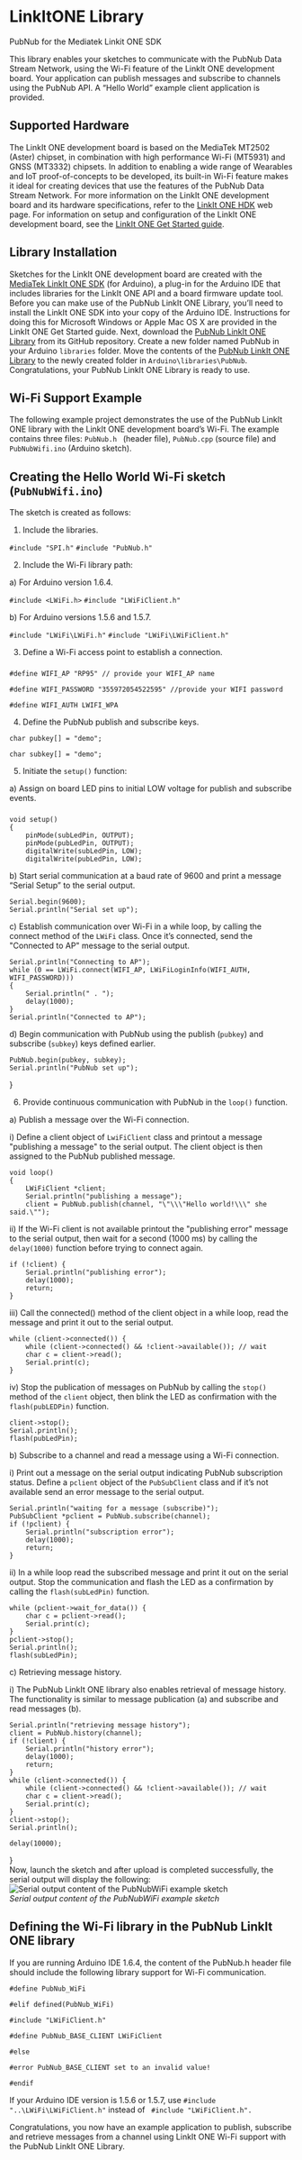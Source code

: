# LinkItONE Library
PubNub for the Mediatek Linkit ONE SDK

This library enables your sketches to communicate with the PubNub Data Stream Network, using the Wi-Fi feature of the LinkIt ONE development board. Your application can publish messages and subscribe to channels using the PubNub API. A “Hello World” example client application is provided.

## Supported Hardware
The LinkIt ONE development board is based on the MediaTek MT2502 (Aster) chipset, in combination with high performance Wi-Fi (MT5931) and GNSS (MT3332) chipsets. In addition to enabling a wide range of Wearables and IoT proof-of-concepts to be developed, its built-in Wi-Fi feature makes it ideal for creating devices that use the features of the PubNub Data Stream Network. For more information on the LinkIt ONE development board and its hardware specifications, refer to the [LinkIt ONE HDK](http://labs.mediatek.com/linkitonehdk) web page. For information on setup and configuration of the LinkIt ONE development board, see the [LinkIt ONE Get Started guide](http://labs.mediatek.com/onestart). 
## Library Installation
Sketches for the LinkIt ONE development board are created with the [MediaTek LinkIt ONE SDK](http://labs.mediatek.com/linkitonesdk) (for Arduino), a plug-in for the Arduino IDE that includes libraries for the LinkIt ONE API and a board firmware update tool. Before you can make use of the PubNub LinkIt ONE Library, you’ll need to install the LinkIt ONE SDK into your copy of the Arduino IDE. Instructions for doing this for Microsoft Windows or Apple Mac OS X are provided in the LinkIt ONE Get Started guide. 
Next, download the [PubNub LinkIt ONE Library](https://github.com/pubnub/LinkItONE) from its GitHub repository. Create a new folder named PubNub in your Arduino ``libraries`` folder. Move the contents of the [PubNub LinkIt ONE Library](https://github.com/pubnub/LinkItONE) to the newly created folder in ``Arduino\libraries\PubNub``.
Congratulations, your PubNub LinkIt ONE Library is ready to use. 
## Wi-Fi Support Example
The following example project demonstrates the use of the PubNub LinkIt ONE library with the LinkIt ONE development board’s Wi-Fi. The example contains three files: ``PubNub.h `` (header file), ``PubNub.cpp`` (source file) and ``PubNubWifi.ino`` (Arduino sketch).
## Creating the Hello World Wi-Fi sketch (``PubNubWifi.ino``)
The sketch is created as follows:

1)	Include the libraries.

``#include "SPI.h"``
``#include "PubNub.h"``

2)	Include the Wi-Fi library path:

a)	For Arduino version 1.6.4. 

``#include <LWiFi.h>``
``#include "LWiFiClient.h"``

b)	For Arduino versions 1.5.6 and 1.5.7.

``#include "LWiFi\LWiFi.h"``
``#include "LWiFi\LWiFiClient.h"``

3)	Define a Wi-Fi access point to establish a connection.
###

``#define WIFI_AP "RP95" // provide your WIFI_AP name`` 

``#define WIFI_PASSWORD "355972054522595" //provide your WIFI password``

``#define WIFI_AUTH LWIFI_WPA``

4)	Define the PubNub publish and subscribe keys.

``char pubkey[] = "demo";``

``char subkey[] = "demo";``

5)	Initiate the ``setup()`` function:

a)	Assign on board LED pins to initial LOW voltage for publish and subscribe events.
###

    void setup()
    {
        pinMode(subLedPin, OUTPUT);
        pinMode(pubLedPin, OUTPUT);
        digitalWrite(subLedPin, LOW);
        digitalWrite(pubLedPin, LOW);

    
b)	Start serial communication at a baud rate of 9600 and print a message “Serial Setup” to the serial output. 
    
    Serial.begin(9600);
    Serial.println("Serial set up");
       

c)	Establish communication over Wi-Fi in a while loop, by calling the connect method of the ``LWiFi`` class. Once it’s connected, send the "Connected to AP" message to the serial output.

    Serial.println("Connecting to AP");
    while (0 == LWiFi.connect(WIFI_AP, LWiFiLoginInfo(WIFI_AUTH, WIFI_PASSWORD)))
    {
        Serial.println(" . ");
        delay(1000);
    }
    Serial.println("Connected to AP");     

d)	Begin communication with PubNub using the publish (``pubkey``) and subscribe (``subkey``) keys defined earlier. 

    PubNub.begin(pubkey, subkey);
    Serial.println("PubNub set up");
}

6)	Provide continuous communication with PubNub in the ``loop()`` function.

a)	Publish a message over the Wi-Fi connection.

  i)	Define a client object of ``LwiFiClient`` class and printout a message "publishing a message" to the serial output. The client object is then assigned to the PubNub published message. 

    void loop()
    {
        LWiFiClient *client;
        Serial.println("publishing a message");
        client = PubNub.publish(channel, "\"\\\"Hello world!\\\" she said.\""); 
    
ii)	If the Wi-Fi client is not available printout the "publishing error" message to the serial output, then wait for a second (1000 ms) by calling the ``delay(1000)`` function before trying to connect again. 
    
    if (!client) {
        Serial.println("publishing error");
        delay(1000);
        return;
    }   

iii)	Call the connected() method of the client object in a while loop, read the message and print it out to the serial output. 
    
    while (client->connected()) {
        while (client->connected() && !client->available()); // wait
        char c = client->read();
        Serial.print(c);
    }
    
iv)	Stop the publication of messages on PubNub by calling the ``stop()`` method of the ``client`` object, then blink the LED as confirmation with the ``flash(pubLEDPin)`` function. 

    client->stop();
    Serial.println();
    flash(pubLedPin);
    
b)	Subscribe to a channel and read a message using a Wi-Fi connection.

i)	Print out a message on the serial output indicating PubNub subscription status. Define a ``pclient`` object of the ``PubSubClient`` class and if it’s not available send an error message to the serial output.

    Serial.println("waiting for a message (subscribe)");
    PubSubClient *pclient = PubNub.subscribe(channel);
    if (!pclient) {
        Serial.println("subscription error");
        delay(1000);
        return;
    }    
    
ii)	In a while loop read the subscribed message and print it out on the serial output. Stop the communication and flash the LED as a confirmation by calling the ``flash(subLedPin)`` function. 

    while (pclient->wait_for_data()) {
        char c = pclient->read();
        Serial.print(c);
    }
    pclient->stop();
    Serial.println();
    flash(subLedPin);

c)	Retrieving message history. 

i)	The PubNub LinkIt ONE library also enables retrieval of message history. The functionality is similar to message publication (a) and subscribe and read messages (b). 

    Serial.println("retrieving message history");
    client = PubNub.history(channel);
    if (!client) {
        Serial.println("history error");
        delay(1000);
        return;
    }
    while (client->connected()) {
        while (client->connected() && !client->available()); // wait
        char c = client->read();
        Serial.print(c);
    }
    client->stop();
    Serial.println();

    delay(10000);
}
<br>
Now, launch the sketch and after upload is completed successfully, the serial output will display the following:
![Serial output content of the PubNubWiFi example sketch](https://github.com/pubnub/LinkItONE/blob/master/serialOutput.png)
<br>
<i>Serial output content of the PubNubWiFi example sketch</i>
## Defining the Wi-Fi library in the PubNub LinkIt ONE library
If you are running Arduino IDE 1.6.4, the content of the PubNub.h header file should include the following library support for Wi-Fi communication. 

``#define PubNub_WiFi``

``#elif defined(PubNub_WiFi)``

``#include "LWiFiClient.h"``

``#define PubNub_BASE_CLIENT LWiFiClient``

``#else``

``#error PubNub_BASE_CLIENT set to an invalid value!``

``#endif``

If your Arduino IDE version is 1.5.6 or 1.5.7, use ``#include "..\LWiFi\LWiFiClient.h"`` instead of `` #include "LWiFiClient.h".``

Congratulations, you now have an example application to publish, subscribe and retrieve messages from a channel using LinkIt ONE Wi-Fi support with the PubNub LinkIt ONE Library. 


